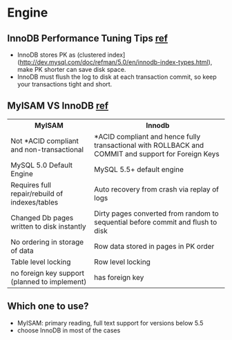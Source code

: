 Engine
=========

## InnoDB Performance Tuning Tips [ref](http://dev.mysql.com/doc/refman/5.0/en/innodb-tuning.html)
- InnoDB stores PK as (clustered index](http://dev.mysql.com/doc/refman/5.0/en/innodb-index-types.html), make PK shorter can save disk space.
- InnoDB must flush the log to disk at each transaction commit, so keep your transactions tight and short.


## MyISAM VS InnoDB [ref](http://www.rackspace.com/knowledge_center/article/mysql-engines-myisam-vs-innodb)

<table><tbody><tr><th>MyISAM</th>
<th>Innodb</th>
</tr><tr><td>Not *ACID compliant and non-transactional</td>
<td>*ACID compliant and hence fully transactional with ROLLBACK and COMMIT and support for Foreign Keys</td>
</tr><tr><td>MySQL 5.0 Default Engine</td>
<td>MySQL 5.5+ default engine</td>
</tr><tr><td>Requires full repair/rebuild of indexes/tables</td>
<td>Auto recovery from crash via replay of logs</td>
</tr><tr><td>Changed Db pages written to disk instantly</td>
<td>Dirty pages converted from random to sequential before commit and flush to disk</td>
</tr><tr><td>No ordering in storage of data</td>
<td>Row data stored in pages in PK order</td>
</tr><tr><td>Table level locking</td>
<td>Row level locking</td>
</tr>
<tr><td>no foreign key support (planned to implement)</td>
<td>has foreign key</td>
</tr>
</tbody></table>


## Which one to use?

- MyISAM: primary reading, full text support for versions below 5.5
- choose InnoDB in most of the cases


